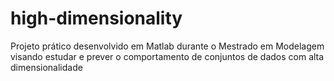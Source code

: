 # high-dimensionality
Projeto prático desenvolvido em Matlab durante o Mestrado em Modelagem visando estudar e prever o comportamento de conjuntos de dados com alta dimensionalidade 
